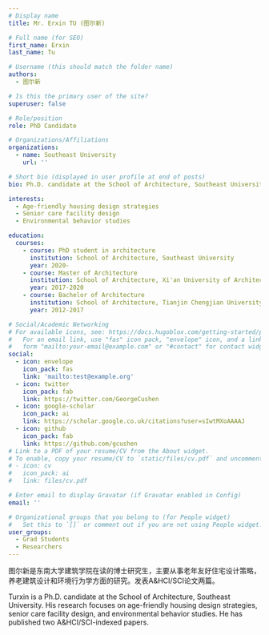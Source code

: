 ```yaml
---
# Display name
title: Mr. Erxin TU (图尔新)

# Full name (for SEO)
first_name: Erxin
last_name: Tu

# Username (this should match the folder name)
authors:
  - 图尔新 

# Is this the primary user of the site?
superuser: false

# Role/position
role: PhD Candidate 

# Organizations/Affiliations
organizations:
  - name: Southeast University
    url: ''

# Short bio (displayed in user profile at end of posts)
bio: Ph.D. candidate at the School of Architecture, Southeast University. My research focuses on age-friendly housing design strategies, senior care facility design, and environmental behavior studies.

interests:
  - Age-friendly housing design strategies
  - Senior care facility design
  - Environmental behavior studies

education:
  courses:
    - course: PhD student in architecture
      institution: School of Architecture, Southeast University
      year: 2020-
    - course: Master of Architecture
      institution: School of Architecture, Xi'an University of Architecture and Technology
      year: 2017-2020
    - course: Bachelor of Architecture
      institution: School of Architecture, Tianjin Chengjian University
      year: 2012-2017

# Social/Academic Networking
# For available icons, see: https://docs.hugoblox.com/getting-started/page-builder/#icons
#   For an email link, use "fas" icon pack, "envelope" icon, and a link in the
#   form "mailto:your-email@example.com" or "#contact" for contact widget.
social:
  - icon: envelope
    icon_pack: fas
    link: 'mailto:test@example.org'
  - icon: twitter
    icon_pack: fab
    link: https://twitter.com/GeorgeCushen
  - icon: google-scholar
    icon_pack: ai
    link: https://scholar.google.co.uk/citations?user=sIwtMXoAAAAJ
  - icon: github
    icon_pack: fab
    link: https://github.com/gcushen
# Link to a PDF of your resume/CV from the About widget.
# To enable, copy your resume/CV to `static/files/cv.pdf` and uncomment the lines below.
# - icon: cv
#   icon_pack: ai
#   link: files/cv.pdf

# Enter email to display Gravatar (if Gravatar enabled in Config)
email: ''

# Organizational groups that you belong to (for People widget)
#   Set this to `[]` or comment out if you are not using People widget.
user_groups:
  - Grad Students
  - Researchers
---
```


图尔新是东南大学建筑学院在读的博士研究生，主要从事老年友好住宅设计策略，养老建筑设计和环境行为学方面的研究。发表A&HCI/SCI论文两篇。

Turxin is a Ph.D. candidate at the School of Architecture, Southeast University. His research focuses on age-friendly housing design strategies, senior care facility design, and environmental behavior studies. He has published two A&HCI/SCI-indexed papers.

